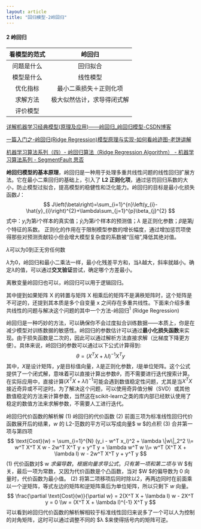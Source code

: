 ```yaml
---
layout: article
title: "回归模型-2岭回归"
---
```


#### 2 岭回归 

| 看模型的范式 |           岭回归           |
| :----------: | :------------------------: |
|  问题是什么  |          回归拟合          |
|  模型是什么  |          线性模型          |
|   优化指标   |   最小二乘损失＋正则化项   |
|   求解方法   | 极大似然估计，求导得闭式解 |
|   评价模型   |                            |

[详解机器学习经典模型(原理及应用)——岭回归_岭回归模型-CSDN博客](https://blog.csdn.net/ChaneMo/article/details/142390915)

[一篇入门之-岭回归(Ridge Regression)模型原理与实现-如何看岭迹图-老饼讲解](https://www.bbbdata.com/text/29)

[机器学习算法系列（四）- 岭回归算法（Ridge Regression Algorithm） - 机器学习算法系列 - SegmentFault 思否](https://segmentfault.com/a/1190000041233542)

**岭回归模型的基本原理**，岭回归是一种用于处理多重共线性问题的线性回归扩展方法。它在最小二乘回归的基础上，引入了 **L2 正则化项**，通过惩罚回归系数的大小，防止模型过拟合，提高模型的稳健性和泛化能力。岭回归的目标是最小化损失函数$J$：
$$
J\left(\beta\right)=\sum_{i=1}^{n}\left(y_{i}-\hat{y}_{i}\right)^{2}+\lambda\sum_{j=1}^{p}\beta_{j}^{2}
$$
式中：$y_{i}$为第$i$个样本的真实值；$\hat{y}_{i}$为第$i$个样本的预测值；$λ$ 是正则化参数；$β$是第$j$个特征的系数。
正则化的作用在于限制模型参数的增长幅度，通过增加惩罚项使得那些对预测贡献较小但会增大模型复杂度的系数被“压缩”,降低其绝对值。

$λ$可以为0到正无穷任何数

$λ$为0，岭回归和最小二乘法一样，最小化残差平方和，当$λ$越大，斜率就越小。确定$λ$的值，可以通过**交叉验证**尝试，确定哪个方差最小。

离散变量岭回归也可以，岭回归可以用于逻辑回归。

其中提到如果矩阵 X 的转置与矩阵 X 相乘后的矩阵不是满秩矩阵时，这个矩阵是不可逆的，还提到其本质是多个自变量 x 之间存在多重共线性。下面来介绍多重共线性的问题与解决这个问题的其中一个方法-岭回归$^1$ (Ridge Regression)

岭回归是一种巧妙的方法，可以确保你不会过度拟合训练数据——本质上，你是在减少模型对训练数据的敏感性。岭回归的参数估计可以通过**最小化损失函数**来实现。由于损失函数是二次的，因此可以通过解析方法直接求解（比梯度下降更方便）。具体来说，岭回归的参数可以通过以下公式计算得到:
$$
\theta = (X^TX + \lambda I)^{-1}X^Ty
$$
其中，$X$是设计矩阵，$y$是目标值向量，$λ$是正则化参数，$I$是单位矩阵。这个公式提供了一个闭式解，意味着可以直接计算出参数$θ$，而不需要进行迭代搜索计算。在实际应用中，直接计算$(X^TX + \lambda I)^{-1}$可能会遇到数值稳定性问题，尤其是当$X^TX$接近奇异或不可逆时。为了解决这个问题，可以使用奇异值分解（SVD）或其他数值稳定的方法来计算参数，当然这在scikit-learn之类的库内部已经默认使用了稳定的数值方法来求解参数，不需要人工进行迭代。

岭回归代价函数的解析解
(1) 岭回归的代价函数
(2) 前面三项为标准线性回归代价函数展开后的结果，$w$ 的 L2-范数的平方可以写成向量$ w $的点积
(3) 合并第一项与第四项
$$
\text{Cost}(w) = \sum_{i=1}^{N} (y_i - w^T x_i)^2 + \lambda \|w\|_2^2
\\= w^T X^T X w - 2w^T X^T y + y^T y + \lambda w^T w
\\= w^T (X^T X + \lambda I) w - 2w^T X^T y + y^T y
$$
(1) 代价函数对$ w $求偏导数，根据向量求导公式，只有第一项和第二项与$ W $有关，最后一项为常数，又因为代价函数是个凸函数，当对 $W $的偏导数为 0 向量时，代价函数为最小值。
(2) 将第二项移项后同时除以2，再两边同时在前面乘以一个逆矩阵，等式左边的矩阵和逆矩阵乘后为单位矩阵，所以只剩下 $w$ 向量。
$$
\frac{\partial \text{Cost}(w)}{\partial w} = 2(X^T X + \lambda I) w - 2X^T y = 0
\\w = (X^T X + \lambda I)^{-1} X^T y
$$
可以看到岭回归代价函数的解析解相较于标准线性回归来说多了一个可以人为控制的对角矩阵，这时可以通过调整不同的 $λ $来使得括号内的矩阵可逆。